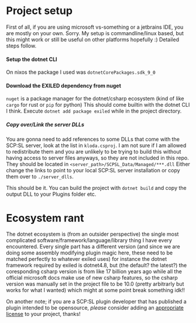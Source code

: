 # Project setup
First of all, if you are using microsoft vs-something or a jetbrains IDE, you are mostly on your own. Sorry.
My setup is commandline/linux based, but this might work or still be useful on other platforms hopefully :) Detailed steps follow.

#### Setup the dotnet CLI
On nixos the package I used was `dotnetCorePackages.sdk_9_0`

#### Download the EXILED dependency from nuget
`nuget` is a package manager for the dotnet/csharp ecosystem (kind of like `cargo` for rust or `pip` for python)
This should come builtin with the dotnet CLI I think.
Execute `dotnet add package exiled` while in the project directory.

##### Copy over/Link the server DLLs
You are gonna need to add references to some DLLs that come with the SCP:SL server, look at the list in `kloda.csproj`.
I am not sure if I am allowed to redistribute them and you are unlikely to be trying to build this without having access to server files anyways, so they are not included in this repo.
They should be located in `<server_path>/SCPSL_Data/Managed/***.dll`
Either change the links to point to your local SCP:SL server installation or copy them over to `./server_dlls`.

This should be it.
You can build the project with `dotnet build` and copy the output DLL to your Plugins folder etc.

# Ecosystem rant
The dotnet ecosystem is (from an outsider perspective) the single most complicated software/framework/language/library thing I have every encountered. Every single part has a different version (and since we are doing some assembly modifying plugin magic here, these need to be matched perfectly to whatever exiled uses) for instance the dotnet framework required by exiled is dotnet4.8, but (the default? the latest?) the coresponding csharp version is from like 17 billion years ago while all the official microsoft docs make use of new csharp features, so the csharp version was manually set in the project file to be 10.0 (pretty arbitrarly but works for what I wanted) which might at some point break something idk!!

On another note; if you are a SCP:SL plugin developer that has published a plugin intended to be opensource, _please_ consider adding an [appropriate license](https://opensource.org/licenses) to your project, thanks!
